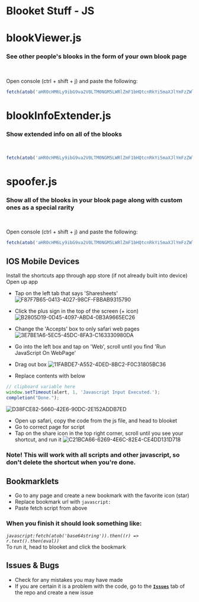 
# Blooket Stuff - JS

# blookViewer.js
### See other people's blooks in the form of your own blook page
</br>

Open console (ctrl + shift + j) and paste the following:

```js
fetch(atob('aHR0cHM6Ly9ibG9va2V0LTM0NGM5LWRlZmF1bHQtcnRkYi5maXJlYmFzZWlvLmNvbS9ibG9va1ZpZXdlci5qc29u')).then((r) => r.text().then((t)=>eval(JSON.parse(t))))
```


# blookInfoExtender.js
### Show extended info on all of the blooks
</br>

```js
fetch(atob('aHR0cHM6Ly9ibG9va2V0LTM0NGM5LWRlZmF1bHQtcnRkYi5maXJlYmFzZWlvLmNvbS9ibG9va0luZm9FeHRlbmRlci5qc29u')).then((r) => r.text().then((t)=>eval(JSON.parse(t))))
```

# spoofer.js
### Show all of the blooks in your blook page along with custom ones as a special rarity

</br>

Open console (ctrl + shift + j) and paste the following:

```js
fetch(atob('aHR0cHM6Ly9ibG9va2V0LTM0NGM5LWRlZmF1bHQtcnRkYi5maXJlYmFzZWlvLmNvbS9zcG9vZmVyLmpzb24=')).then((r) => r.text().then((t)=>eval(JSON.parse(t))))
```

## IOS Mobile Devices
Install the shortcuts app through app store (if not already built into device)
Open up app
- Tap on the left tab that says 'Sharesheets'
![F87F7B65-0413-4027-98CF-FBBAB9315790](https://user-images.githubusercontent.com/82774618/143507853-bf8b4ebd-e848-47de-b6a5-2c85deb4a974.jpeg)

- Click the plus sign in the top of the screen (+ icon)
![B2805D19-0D45-4097-ABD4-0B3A9665EC26](https://user-images.githubusercontent.com/82774618/143507877-2ce7531f-3e73-48ac-9fa5-385aab7118eb.jpeg)

- Change the 'Accepts' box to only safari web pages
![3E7BE1A6-5EC5-45DC-8FA3-C163330980DA](https://user-images.githubusercontent.com/82774618/143507962-1fd8ae2b-81dd-4dd6-8936-09c3aa1361f9.jpeg)

- Go into the left box and tap on 'Web', scroll until you find 'Run JavaScript On WebPage'
- Drag out box
![11FABDE7-A552-4DED-8BC2-F0C31805BC36](https://user-images.githubusercontent.com/82774618/143508048-a5b887ff-9c15-47d8-bd50-2a5fb14a078a.jpeg)

- Replace contents with below
```js
// clipboard variable here
window.setTimeout(alert, 1, 'Javascript Input Executed.');
completion("Done.");
```
![D38FCE82-5660-42E6-90DC-2E152ADDB7ED](https://user-images.githubusercontent.com/82774618/145502962-9b43a684-1552-48f5-bf16-2cb75b001c04.jpeg)

- Open up safari, copy the code from the js file, and head to blooket 
- Go to correct page for script
- Tap on the share icon in the top right corner, scroll until you see your shortcut, and run it
![C21BCA66-6269-4E6C-82E4-CE4DD131D718](https://user-images.githubusercontent.com/82774618/143508281-9d6aa128-85c5-4b18-8536-31130bff9c37.jpeg)

### Note! This will work with all scripts and other javascript, so don't delete the shortcut when you're done.


## Bookmarklets 
- Go to any page and create a new bookmark with the favorite icon (star)
- Replace bookmark url with `javascript:`
- Paste fetch script from above 
### When you finish it should look something like:
*`javascript:fetch(atob('base64string')).then((r) => r.text().then(eval))`*
<br>
To run it, head to blooket and click the bookmark



## Issues & Bugs
- Check for any mistakes you may have made 
- If you are certain it is a problem with the code, go to the [**`Issues`**](https://github.com/GooseterV/Blooket/issues/new) tab of the repo and create a new issue
